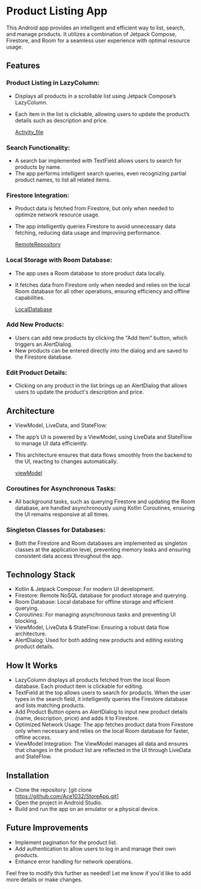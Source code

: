 # Product Listing App

This Android app provides an intelligent and efficient way to list, search, and manage products. It utilizes a combination of Jetpack Compose, Firestore, and Room for a seamless user experience with optimal resource usage.

## Features
### Product Listing in LazyColumn:

- Displays all products in a scrollable list using Jetpack Compose’s LazyColumn.
- Each item in the list is clickable, allowing users to update the product’s details such as description and price.
  
   [Activity_file](https://github.com/Ace1032/StoreApp/blob/master/app/src/main/java/com/example/practice3/MainActivity.kt)

### Search Functionality:

- A search bar implemented with TextField allows users to search for products by name.
- The app performs intelligent search queries, even recognizing partial product names, to list all related items.

### Firestore Integration:

- Product data is fetched from Firestore, but only when needed to optimize network resource usage.
- The app intelligently queries Firestore to avoid unnecessary data fetching, reducing data usage and improving performance.

  [RemoteRepository](https://github.com/Ace1032/StoreApp/blob/master/app/src/main/java/com/example/practice3/RemoteRepository.kt)

### Local Storage with Room Database:

- The app uses a Room database to store product data locally.
- It fetches data from Firestore only when needed and relies on the local Room database for all other operations, ensuring efficiency and offline capabilities.

  [LocalDatabase](https://github.com/Ace1032/StoreApp/blob/master/app/src/main/java/com/example/practice3/LocalDatabase.kt)

### Add New Products:

- Users can add new products by clicking the "Add Item" button, which triggers an AlertDialog.
- New products can be entered directly into the dialog and are saved to the Firestore database.

### Edit Product Details:

- Clicking on any product in the list brings up an AlertDialog that allows users to update the product's description and price.

## Architecture
- ViewModel, LiveData, and StateFlow:

 - The app’s UI is powered by a ViewModel, using LiveData and StateFlow to manage UI data efficiently.
 - This architecture ensures that data flows smoothly from the backend to the UI, reacting to changes automatically.

   [viewModel](https://github.com/Ace1032/StoreApp/blob/master/app/src/main/java/com/example/practice3/myViewModelfactory.kt)

### Coroutines for Asynchronous Tasks:

- All background tasks, such as querying Firestore and updating the Room database, are handled asynchronously using Kotlin Coroutines, ensuring the UI remains responsive at all times.

### Singleton Classes for Databases:

 - Both the Firestore and Room databases are implemented as singleton classes at the application level, preventing memory leaks and ensuring consistent data access throughout the app.


## Technology Stack

- Kotlin & Jetpack Compose: For modern UI development.
- Firestore: Remote NoSQL database for product storage and querying.
- Room Database: Local database for offline storage and efficient querying.
- Coroutines: For managing asynchronous tasks and preventing UI blocking.
- ViewModel, LiveData & StateFlow: Ensuring a robust data flow architecture.
- AlertDialog: Used for both adding new products and editing existing product details.

## How It Works
- LazyColumn displays all products fetched from the local Room database. Each product item is clickable for editing.
- TextField at the top allows users to search for products. When the user types in the search field, it intelligently queries the Firestore database and lists matching products.
- Add Product Button opens an AlertDialog to input new product details (name, description, price) and adds it to Firestore.
- Optimized Network Usage: The app fetches product data from Firestore only when necessary and relies on the local Room database for faster, offline access.
- ViewModel Integration: The ViewModel manages all data and ensures that changes in the product list are reflected in the UI through LiveData and StateFlow.

## Installation
 - Clone the repository:
[git clone https://github.com/Ace1032/StoreApp.git]
- Open the project in Android Studio.
- Build and run the app on an emulator or a physical device.

## Future Improvements
- Implement pagination for the product list.
- Add authentication to allow users to log in and manage their own products.
- Enhance error handling for network operations.
  
Feel free to modify this further as needed! Let me know if you'd like to add more details or make changes.
